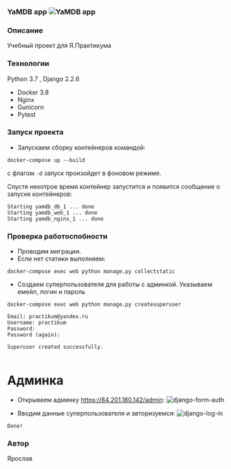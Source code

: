 ### YaMDB app ![YaMDB app](https://github.com/YaroslavSHCH/yamdb_final/actions/workflows/yamdb_workflow.yml/badge.svg)
### Описание
Учебный проект для Я.Практикума
### Технологии
Python 3.7 , Django 2.2.6
- Docker 3.8
- Nginx
- Gunicorn
- Pytest

### Запуск проекта

- Запускаем сборку контейнеров командой:
```
docker-compose up --build 
```
с флагом ```-d``` запуск произойдет в фоновом режиме.

Спустя некотрое время контейнер запустится и появится сообщение о запуске контейнеров:
```
Starting yamdb_db_1 ... done
Starting yamdb_web_1 ... done
Starting yamdb_nginx_1 ... done
```

### Проверка работоспобности
- Проводим миграции.
- Если нет статики выполняем:
```
docker-compose exec web python manage.py collectstatic
````
- Создаем суперпользователя для работы с админкой. Указываем емейл, логин и пароль
``` 
docker-compose exec web python manage.py createsuperuser

Email: practikum@yandex.ru
Username: practikum
Password: 
Password (again): 

Superuser created successfully.


```

# Админка
- Открываем админку <https://84.201.180.142/admin>:
![django-form-auth](git_image/django_login.png)

- Вводим данные суперпользователя и авторизуемся:
![django-log-in](git_image/django_admin.png)

```Done!```

### Автор
Ярослав
